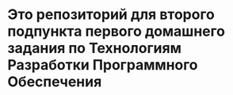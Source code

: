 # Это репозиторий для второго подпункта первого домашнего задания по Технологиям Разработки Программного Обеспечения
